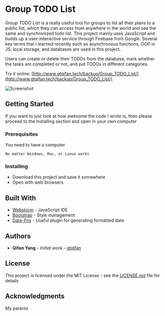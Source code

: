 # Group TODO List

*Group TODO List* is a really useful tool for groups to list all their plans to a public list, which they can access from anywhere in the world and see the same and synchronized todo list. This project mainly uses JavaScript and builds up a user-interactive service through Firebase from Google. Several key terms that I learned recently such as asynchronous functions, OOP in JS, local storage, and databases are used in this project. 

Users can create or delete their TODOs from the database, mark whether the tasks are completed or not, and put TODOs in different categories. 

Try it online: [http://www.gtqifan.tech/backup/Group_TODO_List/](http://www.gtqifan.tech/backup/Group_TODO_List/)

![Screenshot](https://s1.ax1x.com/2020/05/26/tiKoo4.png) 

## Getting Started

If you want to just look at how awesome the code I wrote is, then please proceed to the Installing section and open in your own computer

### Prerequisites

You need to have a computer

```
No matter Windows, Mac, or Linux works
```

### Installing

- Download this project and save it somewhere
- Open with web browsers

## Built With

* [Webstorm](https://www.jetbrains.com/webstorm/) - JavaScript IDE
* [Bootstrap](https://getbootstrap.com/) - Style management
* [Date-Fns](https://date-fns.org/) - Useful plugin for generating formatted date

## Authors

* **Qifan Yang** - *Initial work* - [gtqifan](https://github.com/gtqifan)

## License

This project is licensed under the MIT License - see the [LICENSE.md](LICENSE.md) file for details

## Acknowledgments

My parents

